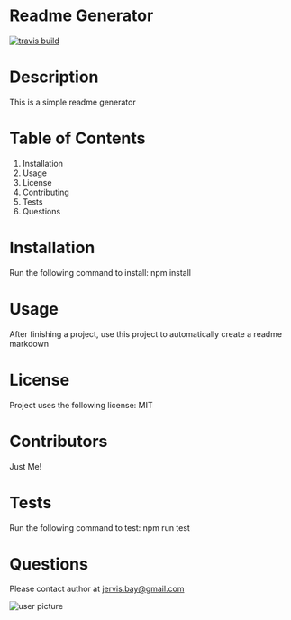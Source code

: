 

# Readme Generator
[![travis build](https://travis-ci.com/jervisbay/jervisbay.github.io.svg?branch=master)](https://travis-ci.com/github/jervisbay/jervisbay.github.io)
  
# Description
This is a simple readme generator

# Table of Contents
1.  Installation
2.  Usage
3.  License
4.  Contributing
5.  Tests
6.  Questions

# Installation
Run the following command to install:
    npm install
      
# Usage
After finishing a project, use this project to automatically create a readme markdown

# License
Project uses the following license: MIT

# Contributors
Just Me!

# Tests
Run the following command to test:
    npm run test

# Questions
Please contact author at jervis.bay@gmail.com

![user picture](https://avatars2.githubusercontent.com/u/57836663?v=4)
  